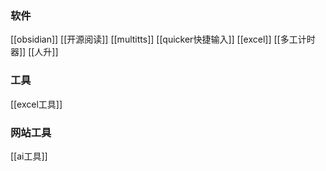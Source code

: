 
### 软件
[[obsidian]]
[[开源阅读]]
[[multitts]]
[[quicker快捷输入]]
[[excel]]
[[多工计时器]]
[[人升]]

### 工具
[[excel工具]]

### 网站工具
[[ai工具]]